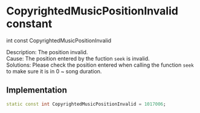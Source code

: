 


# CopyrightedMusicPositionInvalid constant







int const CopyrightedMusicPositionInvalid
  




<p>Description: The position invalid. <br>Cause: The position entered by the fuction <code>seek</code> is invalid. <br>Solutions: Please check the position entered when calling the function <code>seek</code> to make sure it is in 0 ~ song duration.</p>



## Implementation

```dart
static const int CopyrightedMusicPositionInvalid = 1017006;
```







